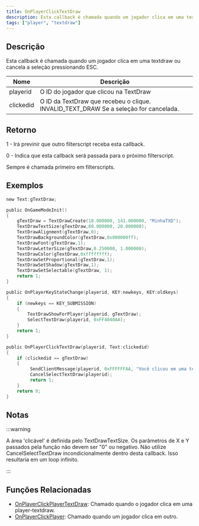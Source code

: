 ```yaml
---
title: OnPlayerClickTextDraw
description: Esta callback é chamada quando um jogador clica em uma textdraw ou cancela a seleção pressionando ESC.
tags: ["player", "textdraw"]
---
```


## Descrição

Esta callback é chamada quando um jogador clica em uma textdraw ou cancela a seleção pressionando ESC.

| Nome      | Descrição                                                                            |
| --------- | ------------------------------------------------------------------------------------ |
| playerid  | O ID do jogador que clicou na TextDraw                                               |
| clickedid | O ID da TextDraw que recebeu o clique. INVALID_TEXT_DRAW Se a seleção for cancelada. |

## Retorno

1 - Irá previnir que outro filterscript receba esta callback.

0 - Indica que esta callback será passada para o próximo filterscript.

Sempre é chamada primeiro em filterscripts.

## Exemplos

```c
new Text:gTextDraw;

public OnGameModeInit()
{
    gTextDraw = TextDrawCreate(10.000000, 141.000000, "MinhaTXD");
    TextDrawTextSize(gTextDraw,60.000000, 20.000000);
    TextDrawAlignment(gTextDraw,0);
    TextDrawBackgroundColor(gTextDraw,0x000000ff);
    TextDrawFont(gTextDraw,1);
    TextDrawLetterSize(gTextDraw,0.250000, 1.000000);
    TextDrawColor(gTextDraw,0xffffffff);
    TextDrawSetProportional(gTextDraw,1);
    TextDrawSetShadow(gTextDraw,1);
    TextDrawSetSelectable(gTextDraw, 1);
    return 1;
}

public OnPlayerKeyStateChange(playerid, KEY:newkeys, KEY:oldkeys)
{
    if (newkeys == KEY_SUBMISSION)
    {
        TextDrawShowForPlayer(playerid, gTextDraw);
        SelectTextDraw(playerid, 0xFF4040AA);
    }
    return 1;
}

public OnPlayerClickTextDraw(playerid, Text:clickedid)
{
    if (clickedid == gTextDraw)
    {
         SendClientMessage(playerid, 0xFFFFFFAA, "Você clicou em uma textdraw.");
         CancelSelectTextDraw(playerid);
         return 1;
    }
    return 0;
}
```

## Notas

:::warning

A área 'clicável' é definida pelo TextDrawTextSize. Os parâmetros de X e Y passados pela função não devem ser "0" ou negativo. Não utilize CancelSelectTextDraw incondicionalmente dentro desta callback. Isso resultaria em um loop infinito.

:::

## Funções Relacionadas

- [OnPlayerClickPlayerTextDraw](OnPlayerClickPlayerTextDraw.md): Chamado quando o jogador clica em uma player-textdraw.
- [OnPlayerClickPlayer](OnPlayerClickPlayer.md): Chamado quando um jogador clica em outro.
